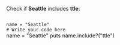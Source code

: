 Check if **Seattle**
includes **ttle**:

<codeblock language="ruby" type="exercise" testMode="fixedInput">
<code>
name = "Seattle"
# Write your code here
</code>

<solution>
name = "Seattle"
puts name.include?("ttle")
</solution>
</codeblock>
